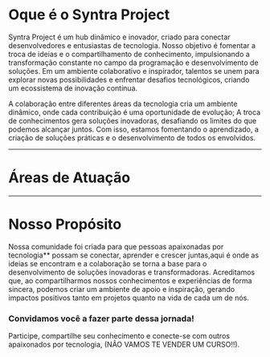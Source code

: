 # **Oque é o Syntra Project**

Syntra Project é um hub dinâmico e inovador, criado para conectar desenvolvedores e entusiastas de tecnologia. Nosso objetivo é fomentar a troca de ideias e o compartilhamento de conhecimento, impulsionando a transformação constante no campo da programação e desenvolvimento de soluções. Em um ambiente colaborativo e inspirador, talentos se unem para explorar novas possibilidades e enfrentar desafios tecnológicos, criando um ecossistema de inovação contínua.

A colaboração entre diferentes áreas da tecnologia cria um ambiente dinâmico, onde cada contribuição é uma oportunidade de evolução; A troca de conhecimentos gera soluções inovadoras, desafiando os limites do que podemos alcançar juntos. Com isso, estamos fomentando o aprendizado, a criação de soluções práticas e o desenvolvimento de todos os envolvidos.

---

# **Áreas de Atuação**


---
# **Nosso Propósito**

Nossa comunidade foi criada para que pessoas apaixonadas por tecnologia** possam se conectar, aprender e crescer juntas,aqui é onde as ideias se encontram e a colaboração se torna a base para o desenvolvimento de soluções inovadoras e transformadoras. Acreditamos que, ao compartilharmos nossos conhecimentos e experiências de forma sincera, podemos criar um ambiente de apoio e inspiração, gerando impactos positivos tanto em projetos quanto na vida de cada um de nós.

### **Convidamos você a fazer parte dessa jornada!**
Participe, compartilhe seu conhecimento e conecte-se com outros apaixonados por tecnologia, (NÃO VAMOS TE VENDER UM CURSO!!).
